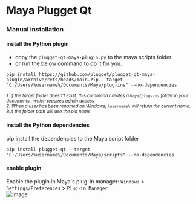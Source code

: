 # Maya Plugget Qt


### Manual installation

#### install the Python plugin
- copy the `plugget-qt-maya-plugin.py` to the maya scripts folder.  
- or run the below command to do it for you.
```
pip install https://github.com/plugget/plugget-qt-maya-plugin/archive/refs/heads/main.zip --target "C:/Users/%username%/Documents/Maya/plug-ins" --no-dependencies
```
<sup>_1. if the target folder doesn't exist, this command creates a `Maya/plug-ins` folder in your documents , which requires admin access_</sup>  
<sup>_2. When a user has been renamed on Windows, `%username%` will return the current name. But the folder path will use the old name_</sup>  

#### install the Python dependencies
pip install the dependencies to the Maya script folder
```
pip install plugget-qt --target "C:/Users/%username%/Documents/Maya/scripts" --no-dependencies
```

#### enable plugin
Enable the plugin in Maya's plug-in manager:  `Windows` > `Settings/Preferences` > `Plug-in Manager`  
![image](https://github.com/hannesdelbeke/maya-plugin-template/assets/3758308/a7134b7c-e9a0-45a9-8853-3493e191e848)

